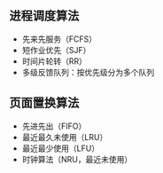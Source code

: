 

## 进程调度算法

* 先来先服务（FCFS）
* 短作业优先（SJF）
* 时间片轮转（RR）
* 多级反馈队列：按优先级分为多个队列

## 页面置换算法

* 先进先出（FIFO）
* 最近最久未使用（LRU）
* 最近最少使用（LFU）
* 时钟算法（NRU，最近未使用）

